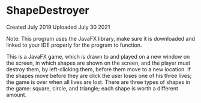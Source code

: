 # ShapeDestroyer

Created July 2019
Uploaded July 30 2021

Note: This program uses the JavaFX library, make sure it is downloaded and linked to your IDE properly for the program to function. 

This is a JavaFX game, which is drawn to and played on a new window on the screen, in which shapes are shown on the screen, and the player must destroy them, by left-clicking them, before them move to a new location. If the shapes move before they are click the user loses one of his three lives; the game is over when all lives are lost. There are three types of shapes in the game: square, circle, and triangle; each shape is worth a different amount. 

